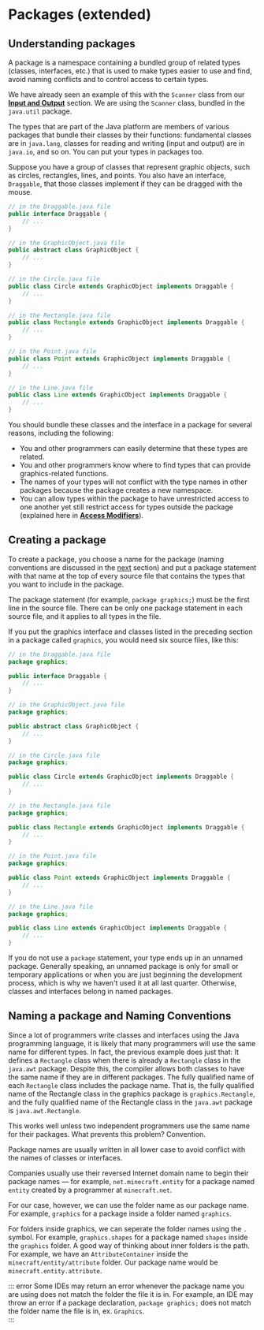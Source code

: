 # Packages (extended)

## Understanding packages
A package is a namespace containing a bundled group of related types (classes, interfaces, etc.) that is used to make types easier to use and find, avoid naming conflicts and to control access to certain types.

We have already seen an example of this with the `Scanner` class from our [**Input and Output**](/guide/1/input-output.md) section. We are using the `Scanner` class, bundled in the `java.util` package.

The types that are part of the Java platform are members of various packages that bundle their classes by their functions: fundamental classes are in `java.lang`, classes for reading and writing (input and output) are in `java.io`, and so on. You can put your types in packages too.

Suppose you have a group of classes that represent graphic objects, such as circles, rectangles, lines, and points. You also have an interface, `Draggable`, that those classes implement if they can be dragged with the mouse.

```java
// in the Draggable.java file
public interface Draggable {
    // ...
}

// in the GraphicObject.java file
public abstract class GraphicObject {
    // ...
}

// in the Circle.java file
public class Circle extends GraphicObject implements Draggable {
    // ...
}

// in the Rectangle.java file
public class Rectangle extends GraphicObject implements Draggable {
    // ...
}

// in the Point.java file
public class Point extends GraphicObject implements Draggable {
    // ...
}

// in the Line.java file
public class Line extends GraphicObject implements Draggable {
    // ...
}
```

You should bundle these classes and the interface in a package for several reasons, including the following:
- You and other programmers can easily determine that these types are related.
- You and other programmers know where to find types that can provide graphics-related functions.
- The names of your types will not conflict with the type names in other packages because the package creates a new namespace.
- You can allow types within the package to have unrestricted access to one another yet still restrict access for types outside the package (explained here in [**Access Modifiers**](/guide/2/oop.md#access-modifiers)).

## Creating a package
To create a package, you choose a name for the package (naming conventions are discussed in the [next](#naming-a-package) section) and put a package statement with that name at the top of every source file that contains the types that you want to include in the package.

The package statement (for example, `package graphics;`) must be the first line in the source file. There can be only one package statement in each source file, and it applies to all types in the file.

If you put the graphics interface and classes listed in the preceding section in a package called `graphics`, you would need six source files, like this:
```java
// in the Draggable.java file
package graphics;

public interface Draggable {
    // ...
}

// in the GraphicObject.java file
package graphics;

public abstract class GraphicObject {
    // ...
}

// in the Circle.java file
package graphics;

public class Circle extends GraphicObject implements Draggable {
    // ...
}

// in the Rectangle.java file
package graphics;

public class Rectangle extends GraphicObject implements Draggable {
    // ...
}

// in the Point.java file
package graphics;

public class Point extends GraphicObject implements Draggable {
    // ...
}

// in the Line.java file
package graphics;

public class Line extends GraphicObject implements Draggable {
    // ...
}
```

If you do not use a `package` statement, your type ends up in an unnamed package. Generally speaking, an unnamed package is only for small or temporary applications or when you are just beginning the development process, which is why we haven't used it at all last quarter. Otherwise, classes and interfaces belong in named packages.

## Naming a package and Naming Conventions
Since a lot of programmers write classes and interfaces using the Java programming language, it is likely that many programmers will use the same name for different types. In fact, the previous example does just that: It defines a `Rectangle` class when there is already a `Rectangle` class in the `java.awt` package. Despite this, the compiler allows both classes to have the same name if they are in different packages. The fully qualified name of each `Rectangle` class includes the package name. That is, the fully qualified name of the Rectangle class in the graphics package is `graphics.Rectangle`, and the fully qualified name of the Rectangle class in the `java.awt` package is `java.awt.Rectangle`. 

This works well unless two independent programmers use the same name for their packages. What prevents this problem? Convention.

Package names are usually written in all lower case to avoid conflict with the names of classes or interfaces.

Companies usually use their reversed Internet domain name to begin their package names — for example, `net.minecraft.entity` for a package named `entity` created by a programmer at `minecraft.net`.

For our case, however, we can use the folder name as our package name. For example, `graphics` for a package inside a folder named `graphics`. 

For folders inside graphics, we can seperate the folder names using the `.` symbol. For example, `graphics.shapes` for a package named `shapes` inside the `graphics` folder. A good way of thinking about inner folders is the path. For example, we have an `AttributeContainer` inside the `minecraft/entity/attribute` folder. Our package name would be `minecraft.entity.attribute`.

::: error
Some IDEs may return an error whenever the package name you are using does not match the folder the file it is in. For example, an IDE may throw an error if a package declaration, `package graphics;` does not match the folder name the file is in, ex. `Graphics`.  
:::